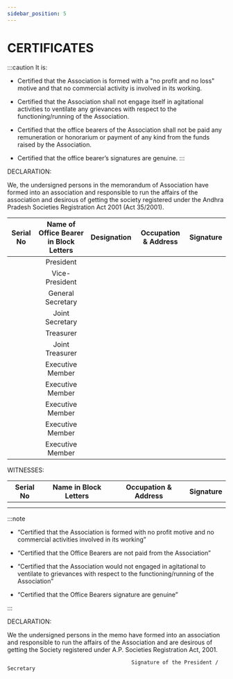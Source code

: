 ```yaml
---
sidebar_position: 5
---
```


# CERTIFICATES

:::caution It is:
- Certified that the Association is formed with a "no profit and no loss" motive and that no commercial activity is involved in its working.

- Certified that the Association shall not engage itself in agitational activities to ventilate any grievances with respect to the functioning/running of the Association.

- Certified that the office bearers of the Association shall not be paid any remuneration or honorarium or payment of any kind from the funds raised by the Association.

- Certified that the office bearer’s signatures are genuine.
:::

DECLARATION:

We, the undersigned persons in the memorandum of Association have formed into an association and responsible to run the affairs of the association and desirous of getting the society registered under the Andhra Pradesh Societies Registration Act 2001 (Act 35/2001).

|Serial No|	Name of	Office Bearer in Block Letters | Designation | Occupation & Address	| Signature |
|---------|:--------------------------------------:|-------------|----------------------|-----------|
|		  |President		                       |             |                      |            |
|		  |Vice-President						   |		 	 |						|            |
|		  |General Secretary		|||
|		  |Joint Secretary		|||
|		  |Treasurer		|||
|		  |Joint Treasurer	|||	
|		  |Executive Member		|||
|		  |Executive Member		|||
|		  |Executive Member		|||
|		  |Executive Member		|||
|		  |Executive Member		|||

WITNESSES:

|Serial No|	Name in Block Letters |  Occupation & Address	| Signature |
|---------|:--------------------------------------:|-------------|-----------|
|		  |		                       |                      |            |
|		  |						   |		 	 |						|

:::note
- “Certified that the Association is formed with no profit motive and no commercial activities involved in its working”

- “Certified that the Office Bearers are not paid from the Association”

- “Certified that the Association would not engaged in agitational to ventilate to grievances with respect to the functioning/running of the Association”

- “Certified that the Office Bearers signature are genuine”

:::

DECLARATION:

We the undersigned persons in the memo have formed into an association and responsible to run the affairs of the Association and are desirous of getting the Society registered under A.P. Societies Registration Act, 2001.



											Signature of the President / Secretary

